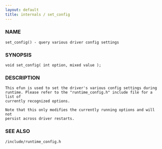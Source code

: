 ```yaml
---
layout: default
title: internals / set_config
---
```


### NAME

    set_config() - query various driver config settings

### SYNOPSIS

    void set_config( int option, mixed value );

### DESCRIPTION

    This efun is used to set the driver's various config settings during
    runtime. Please refer to the "runtime_config.h" include file for a list of
    currently recognized options.

    Note that this only modifies the currently running options and will not
    persist across driver restarts.

### SEE ALSO

    /include/runtime_config.h
